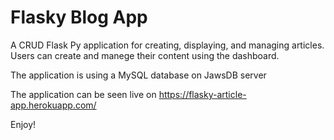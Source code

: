 # Flasky Blog App

A CRUD Flask Py application for creating, displaying, and managing articles. 
Users can create and manege their content using the dashboard.

The application is using a MySQL database on JawsDB server

The application can be seen live on https://flasky-article-app.herokuapp.com/


Enjoy!
